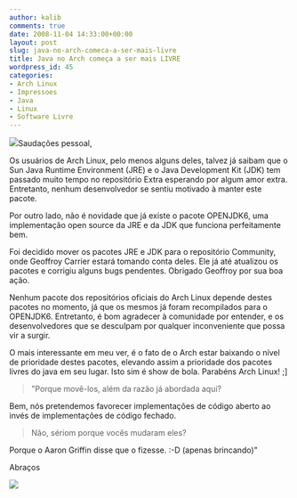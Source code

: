```yaml
---
author: kalib
comments: true
date: 2008-11-04 14:33:00+00:00
layout: post
slug: java-no-arch-comeca-a-ser-mais-livre
title: Java no Arch começa a ser mais LIVRE
wordpress_id: 45
categories:
- Arch Linux
- Impressoes
- Java
- Linux
- Software Livre
---
```


[![](http://marcelocavalcante.net/portal/wp-content/uploads/2009/02/java_arch_free.jpg)](http://marcelocavalcante.net/portal/wp-content/uploads/2009/02/java_arch_free.jpg)Saudações pessoal,




Os usuários de Arch Linux, pelo menos alguns deles, talvez já saibam que o Sun Java Runtime Environment (JRE) e o Java Development Kit (JDK) tem passado muito tempo no repositório Extra esperando por algum amor extra. Entretanto, nenhum desenvolvedor se sentiu motivado à manter este pacote.




Por outro lado, não é novidade que já existe o pacote OPENJDK6, uma implementação open source da JRE e da JDK que funciona perfeitamente bem.




Foi decidido mover os pacotes JRE e JDK para o repositório Community, onde Geoffroy Carrier estará tomando conta deles. Ele já até atualizou os pacotes e corrigiu alguns bugs pendentes. Obrigado Geoffroy por sua boa ação.




Nenhum pacote dos repositórios oficiais do Arch Linux depende destes pacotes no momento, já que os mesmos já foram recompilados para o OPENJDK6. Entretanto, é bom agradecer à comunidade por entender, e os desenvolvedores que se desculpam por qualquer inconveniente que possa vir a surgir.




O mais interessante em meu ver, é o fato de o Arch estar baixando o nível de prioridade destes pacotes, elevando assim a prioridade dos pacotes livres do java em seu lugar. Isto sim é show de bola. Parabéns Arch Linux! ;]




> "Porque movê-los, além da razão já abordada aqui?  

Bem, nós pretendemos favorecer implementações de código aberto ao invés de implementações de código fechado.
> 
> 

> 
> Não, sériom porque vocês mudaram eles?  

Porque o Aaron Griffin disse que o fizesse. :-D (apenas brincando)"
> 
> 





Abraços




![](http://img376.imageshack.us/img376/8000/userbar635980sd7.gif)



